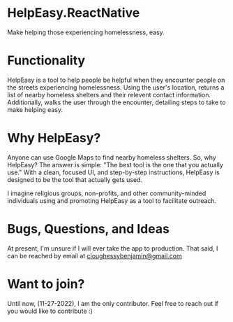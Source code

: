 # HelpEasy.ReactNative
Make helping those experiencing homelessness, easy.

# Functionality
HelpEasy is a tool to help people be helpful when they encounter people on the streets experiencing homelessness. Using the user's location, returns a list of nearby homeless shelters and their relevent contact information. Additionally, walks the user through the encounter, detailing steps to take to make helping easy.

# Why HelpEasy?
Anyone can use Google Maps to find nearby homeless shelters. So, why HelpEasy? The answer is simple: "The best tool is the one that you actually use." With a clean, focused UI, and step-by-step instructions, HelpEasy is designed to be the tool that actually gets used.

I imagine religious groups, non-profits, and other community-minded individuals using and promoting HelpEasy as a tool to facilitate outreach.

# Bugs, Questions, and Ideas
At present, I'm unsure if I will ever take the app to production. That said, I can be reached by email at cloughessybenjamin@gmail.com

# Want to join?
Until now, (11-27-2022), I am the only contributor. Feel free to reach out if you would like to contribute :)